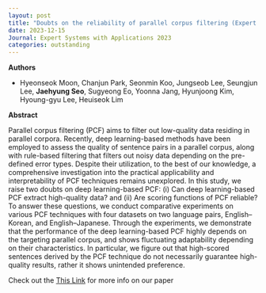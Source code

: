 ```yaml
---
layout: post
title: "Doubts on the reliability of parallel corpus filtering (Expert Systems with Applications 2023)"
date: 2023-12-15
Journal: Expert Systems with Applications 2023
categories: outstanding
---
```


**Authors**
- Hyeonseok Moon, Chanjun Park, Seonmin Koo, Jungseob Lee, Seungjun Lee, **Jaehyung Seo**, Sugyeong Eo, Yoonna Jang, Hyunjoong Kim, Hyoung-gyu Lee, Heuiseok Lim

**Abstract**

Parallel corpus filtering (PCF) aims to filter out low-quality data residing in parallel corpora. Recently, deep learning-based methods have been employed to assess the quality of sentence pairs in a parallel corpus, along with rule-based filtering that filters out noisy data depending on the pre-defined error types. Despite their utilization, to the best of our knowledge, a comprehensive investigation into the practical applicability and interpretability of PCF techniques remains unexplored. In this study, we raise two doubts on deep learning-based PCF: (i) Can deep learning-based PCF extract high-quality data? and (ii) Are scoring functions of PCF reliable? To answer these questions, we conduct comparative experiments on various PCF techniques with four datasets on two language pairs, English–Korean, and English–Japanese. Through the experiments, we demonstrate that the performance of the deep learning-based PCF highly depends on the targeting parallel corpus, and shows fluctuating adaptability depending on their characteristics. In particular, we figure out that high-scored sentences derived by the PCF technique do not necessarily guarantee high-quality results, rather it shows unintended preference.

Check out the [This Link][DOI] for more info on our paper

[DOI]: https://doi.org/10.1016/j.eswa.2023.120962


